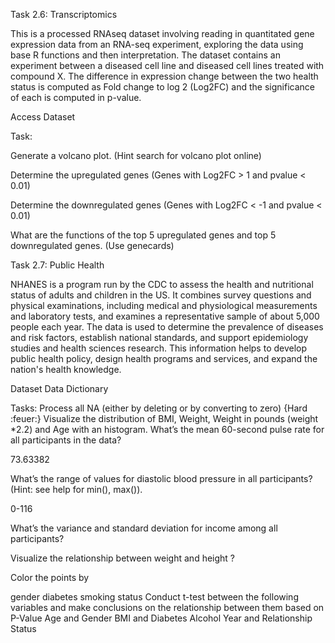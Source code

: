 Task 2.6:
Transcriptomics

This is a processed RNAseq dataset involving reading in quantitated gene expression data from an RNA-seq experiment, exploring the data using base R functions and then interpretation. The dataset contains an experiment between a diseased cell line and diseased cell lines treated with compound X. The difference in expression change between the two health status is computed as Fold change to log 2 (Log2FC) and the significance of each is computed in p-value.

Access Dataset

Task:

Generate a volcano plot. (Hint search for volcano plot online)

Determine the upregulated genes (Genes with Log2FC > 1 and pvalue < 0.01)

Determine the downregulated genes (Genes with Log2FC < -1 and pvalue < 0.01)

What are the functions of the top 5 upregulated genes and top 5 downregulated genes. (Use genecards)

Task 2.7:
Public Health

NHANES is a program run by the CDC to assess the health and nutritional status of adults and children in the US. It combines survey questions and physical examinations, including medical and physiological measurements and laboratory tests, and examines a representative sample of about 5,000 people each year. The data is used to determine the prevalence of diseases and risk factors, establish national standards, and support epidemiology studies and health sciences research. This information helps to develop public health policy, design health programs and services, and expand the nation's health knowledge.

Dataset Data Dictionary

Tasks: Process all NA (either by deleting or by converting to zero) {Hard :feuer:} Visualize the distribution of BMI, Weight, Weight in pounds (weight *2.2) and Age with an histogram. What’s the mean 60-second pulse rate for all participants in the data?

73.63382

What’s the range of values for diastolic blood pressure in all participants? (Hint: see help for min(), max()).

0-116

What’s the variance and standard deviation for income among all participants?

Visualize the relationship between weight and height ?

Color the points by

gender
diabetes
smoking status
Conduct t-test between the following variables and make conclusions on the relationship between them based on P-Value
Age and Gender
BMI and Diabetes
Alcohol Year and Relationship Status
